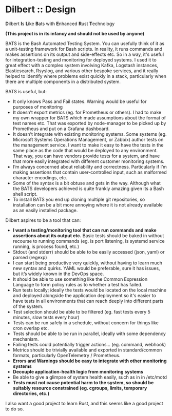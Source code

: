 # Dilbert :: Design

**D**ilbert **I**s **L**ike **B**ats with **E**nhanced **R**ust **T**echnology


**(This project is in its infancy and should not be used by anyone)**


BATS is the Bash Automated Testing System. You can usefully think of it as a unit-testing framework for Bash scripts. In reality, it runs commands and makes assertions on its output and side-effects etc. So in a way, it's useful for integration-testing and monitoring for deployed systems. I used it to great effect with a complex system involving Kafka, Logstash instances, Elasticsearch, Rsyslog, and various other bespoke services, and it really helped to identify where problems exist quickly in a stack, particularly when there are multiple components in a distributed system.

BATS is useful, but:

* It only knows Pass and Fail states. Warning would be useful for purposes of monitoring
* It doesn’t export metrics (eg. for Prometheus or others). I had to make my own wrapper for BATS which made assumptions about the format of test names etc. That was exported by node-manager to be picked up by Prometheus and put on a Grafana dashboard.
* It doesn’t integrate with existing monitoring systems. Some systems (eg. Microsoft Systems Operations Management, or Zabbix) author tests on the management service. I want to make it easy to have the tests in the same place as the code that would be deployed to any environment. That way, you can have vendors provide tests for a system, and have that more easily integrated with different customer monitoring systems.
* I’m always concerned about reliability and correctness. Particularly if I’m making assertions that contain user-controlled input, such as malformed character encodings, etc.
* Some of the syntax is a bit obtuse and gets in the way. Although what the BATS developers achieved is quite frankly amazing given its a Bash shell script.
* To install BATS you end up cloning multiple git repositories, so installation can be a bit more annoying where it is not already available as an easily installed package.

Dilbert aspires to be a tool that can:

* **I want a testing/monitoring tool that can run commands and make assertions about its output etc.**
Basic tests should be baked in without recourse to running commands (eg. is port listening, is systemd service running, is process found, etc.)
* Stdout (and stderr) should be able to be easily accessed (json, yaml) or parsed (regexp)
* I can start being productive very quickly, without having to learn much new syntax and quirks. YAML would be preferable, sure it has issues, but it’s widely known in the DevOps space.
* It should be able to use something like the Common Expression Language to form policy rules as to whether a test has failed.
* Run tests locally; ideally the tests would be located on the local machine and deployed alongside the application deployment so it's easier to have tests in all environments that can reach deeply into different parts of the system.
* Test selection should be able to be filtered (eg. fast tests every 5 minutes, slow tests every hour)
* Tests can be run safely in a schedule, without concern for things like cron overlap etc.
* Tests should be able to be run in parallel, ideally with some dependency mechanism.
* Failing tests could potentially trigger actions… (eg. command, webhook)
* Metrics should be trivially available and exported in standard/common formats, particularly OpenTelemetry / Prometheus.
* **Errors and Warnings should be easy to integrate with other monitoring systems**
* **Decouple application-health logic from monitoring systems**
* Be able to give a glimpse of system health easily, such as in in /etc/motd
* **Tests must not cause potential harm to the system, so should be suitably resource constrained (eg. cgroups, limits, temporary directories, etc.)**

I also want a good project to learn Rust, and this seems like a good project to do so.



